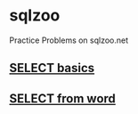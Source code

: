 # sqlzoo
Practice Problems on sqlzoo.net

## [SELECT basics](https://github.com/qli22/sqlzoo/blob/master/SELECT.md)
## [SELECT from word](https://github.com/qli22/sqlzoo/blob/master/SELECT_from_world.md)
